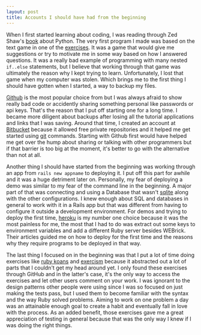 ```yaml
---
layout: post
title: Accounts I should have had from the beginning
---
```

When I first started learning about coding, I was reading through Zed Shaw's
[book](http://learnpythonthehardway.org/) about Python. The very first program I
made was based on the text game in one of the [exercises](http://learnpythonthehardway.org/book/ex31.html). It was
a game that would give me suggestions or try to motivate me in some way based on
how I answered questions. It was a really bad example of programming with
many nested `if..else` statements, but I believe that working through that game
was ultimately the reason why I kept trying to learn. Unfortunately, I lost that 
game when my computer was stolen. Which brings me to the first thing I should
have gotten when I started, a way to backup my files. 

[Github](github.com) is the most popular
choice from but I was always afraid to show really bad code or
accidently sharing something personal like passwords or api keys. That's the reason that I
put off starting one for a long time. I became more diligent about backups after losing all the tutorial applications
and links that I was saving. Around that time, I created an account at [Bitbucket](bitbucket.org) because it allowed free
private repositories and it helped me get started using [git](http://gitref.org/) 
commands. Starting with Github first would have helped me get over the hump about
sharing or talking with other programmers but if that barrier is too big at the
moment, it's better to go with the alternative than not at all.

Another thing I should have started from the beginning was working through an
app from `rails new appname` to deploying it. I put off this part for awhile 
and it was a huge detriment later on. Personally, my fear of
deploying a demo was similar to my fear of the command line in the
beginning. A major part of that was connecting and using a Database that wasn't
[sqlite](https://sqlite.org/) along with the other configurations. 
I knew enough about SQL and databases in general 
to work with it in a Rails app but that was different from having
to configure it outside a development environment. For demos and trying to deploy the first time, [heroku](heroku.com)
is my number one choice because it was the most painless for me, the most that I
had to do was extract out some keys to environment variables and add a
different Ruby server besides WEBrick. Their articles
guided me on how to deploy for the first time and the reasons why they require
programs to be deployed in that way.

The last thing I focused on in the beginning was that I put a lot of time doing
exercises like [ruby koans](http://rubykoans.com/) and [exercism](http://exercism.io/) 
because it abstracted out a lot of parts that I couldn't get my head around yet. 
I only found these exercises through GitHub and in the latter's case, it's the
only way to access the exercises and let other users comment on your work. 
I was ignorant to the design patterns other people were using since I was so 
focused on just making the tests pass, but I used them to become familiar with the
syntax and the way Ruby solved problems. Aiming to work on one problem a day was
an attainable enough goal to create a habit and eventually fall in love with the
process. As an added benefit, those exercises
gave me a great appreciation of testing in general because that was the only way 
I knew if I was doing the right things. 
